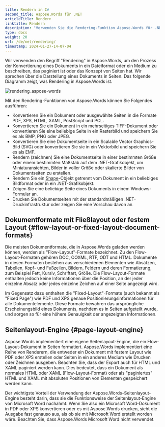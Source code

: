 ```yaml
---
title: Rendern in C#
second_title: Aspose.Words für .NET
articleTitle: Rendern
linktitle: Rendern
description: "Verwenden Sie die Rendering-Funktion Aspose.Words für .NET, um ein Flow-Layout-Dokument in Seiten zu formatieren und ein solches Dokument oder ausgewählte Seiten in andere Dokumentformate (PDF, HTML, XPS usw.) oder Bildformate (TIFF, PNG, SVG usw.) zu konvertieren Anzeigen, weitere Konvertierungen oder Drucken mit C#."
type: docs
weight: 20
url: /de/net/rendering/
timestamp: 2024-01-27-14-07-04
---
```


Wir verwenden den Begriff "Rendering" in Aspose.Words, um den Prozess der Konvertierung eines Dokuments in ein Dateiformat oder ein Medium zu beschreiben, das paginiert ist oder das Konzept von Seiten hat. Wir sprechen über die Darstellung eines Dokuments in Seiten. Das folgende Diagramm zeigt, was Rendering in Aspose.Words ist.

![rendering_aspose-words](/words/net/rendering/rendering-1.png)

Mit den Rendering-Funktionen von Aspose.Words können Sie Folgendes ausführen:

- Konvertieren Sie ein Dokument oder ausgewählte Seiten in die Formate PDF, XPS, HTML, XAML, PostScript und PCL.
- Konvertieren Sie ein Dokument in ein mehrseitiges TIFF-Dokument oder konvertieren Sie eine beliebige Seite in ein Rasterbild und speichern Sie es als BMP, PNG oder JPEG.
- Konvertieren Sie eine Dokumentseite in ein Scalable Vector Graphics-Bild (SVG) oder konvertieren Sie sie in ein Vektorbild und speichern Sie es als EMF.
- Rendern (zeichnen) Sie eine Dokumentseite in einer bestimmten Größe oder einem bestimmten Maßstab auf dem .NET-Grafikobjekt, um Miniaturansichten, Bilder in voller Größe oder skalierte Bilder von Dokumentseiten zu erstellen.
- Rendern Sie ein [Shape](https://reference.aspose.com/words/de/net/aspose.words.drawing/shape/)-Objekt getrennt vom Dokument in ein beliebiges Bildformat oder in ein .NET-Grafikobjekt.
- Zeigen Sie eine beliebige Seite eines Dokuments in einem Windows-Formular an.
- Drucken Sie Dokumentseiten mit der standardmäßigen .NET-Druckinfrastruktur oder zeigen Sie eine Vorschau davon an.

## Dokumentformate mit Fließlayout oder festem Layout {#flow-layout-or-fixed-layout-document-formats}

Die meisten Dokumentformate, die in Aspose.Words geladen werden können, werden als "Flow-Layout"-Formate bezeichnet. Zu den Flow-Layout-Formaten gehören DOC, OOXML, RTF, ODT und HTML. Dokumente in diesen Formaten bestehen aus verschiedenen Elementen wie Absätzen, Tabellen, Kopf- und Fußzeilen, Bildern, Feldern und deren Formatierung, zum Beispiel Fett, Kursiv, Schriftart, Größe. Die Flow-Layout-Formate enthalten jedoch keine Informationen über die Position, an der jeder einzelne Absatz oder jedes einzelne Zeichen auf einer Seite angezeigt wird.

Im Gegensatz dazu enthalten die "Fixed-Layout"-Formate (auch bekannt als "Fixed Page") wie PDF und XPS genaue Positionierungsinformationen für alle Dokumentelemente. Diese Formate bewahren das ursprüngliche Erscheinungsbild eines Dokuments, nachdem es in Seiten aufgeteilt wurde, und sorgen so für eine höhere Genauigkeit der angezeigten Informationen.

## Seitenlayout-Engine {#page-layout-engine}

Aspose.Words implementiert eine eigene Seitenlayout-Engine, die ein Flow-Layout-Dokument in Seiten formatiert. Aspose.Words implementiert eine Reihe von Renderern, die entweder ein Dokument mit festem Layout wie PDF oder XPS erstellen oder Seiten in ein anderes Medium wie Drucken oder Zeichnen ausgeben. Beachten Sie, dass der Export auch für HTML und XAML paginiert werden kann. Dies bedeutet, dass ein Dokument als normales HTML oder XAML (Flow-Layout-Format) oder als "paginiertes" HTML und XAML mit absoluten Positionen von Elementen gespeichert werden kann.

Der wichtigste Vorteil der Verwendung der Aspose.Words-Seitenlayout-Engine besteht darin, dass sie die Funktionsweise der Seitenlayout-Engine von Microsoft Word nachahmt. Wenn Sie also ein Microsoft Word-Dokument in PDF oder XPS konvertieren oder es mit Aspose.Words drucken, sieht die Ausgabe fast genauso aus, als ob sie mit Microsoft Word erstellt worden wäre. Beachten Sie, dass Aspose.Words Microsoft Word nicht verwendet.
